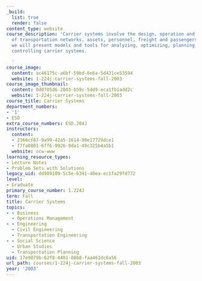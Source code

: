 ```yaml
---
_build:
  list: true
  render: false
content_type: website
course_description: 'Carrier systems involve the design, operation and management
  of transportation networks, assets, personnel, freight and passengers. In this course,
  we will present models and tools for analyzing, optimizing, planning, managing and
  controlling carrier systems.

  '
course_image:
  content: ac46175c-a6bf-59bd-6e6a-5d431ce53594
  website: 1-224j-carrier-systems-fall-2003
course_image_thumbnail:
  content: 0d0705d6-2003-b59c-5dd9-eca1fb1add2c
  website: 1-224j-carrier-systems-fall-2003
course_title: Carrier Systems
department_numbers:
- '1'
- ESD
extra_course_numbers: ESD.204J
instructors:
  content:
  - 2366cf87-9a99-42a5-1614-90e17729dce1
  - f7fa0801-6ff6-9926-9da1-49c325b4a5b1
  website: ocw-www
learning_resource_types:
- Lecture Notes
- Problem Sets with Solutions
legacy_uid: dd989109-5c5e-b391-40ea-ec1fa29fd772
level:
- Graduate
primary_course_number: 1.224J
term: Fall
title: Carrier Systems
topics:
- - Business
  - Operations Management
- - Engineering
  - Civil Engineering
  - Transportation Engineering
- - Social Science
  - Urban Studies
  - Transportation Planning
uid: 17e9079b-62f8-4401-88b8-faa461dc6a56
url_path: courses/1-224j-carrier-systems-fall-2003
year: '2003'
---
```

